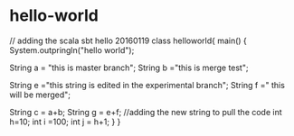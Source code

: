 # hello-world
// adding the scala sbt
hello 20160119
class helloworld{
main()
{
System.outpringln("hello world");

String a = "this is master branch";
String b ="this is merge test";


String e ="this string is edited in the experimental branch";
String f =" this will be merged";

String c = a+b;
String g = e+f;
//adding the new string to pull the code
int h=10;
int i =100;
int j = h+1;
}
}

